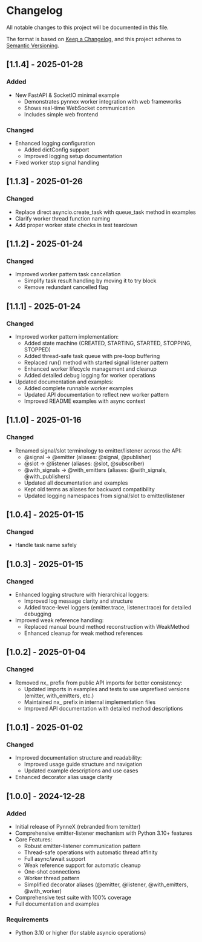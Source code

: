 <!-- CHANGELOG.md -->

# Changelog
All notable changes to this project will be documented in this file.

The format is based on [Keep a Changelog](https://keepachangelog.com/en/1.0.0/),
and this project adheres to [Semantic Versioning](https://semver.org/spec/v2.0.0.html).

## [1.1.4] - 2025-01-28

### Added
- New FastAPI & SocketIO minimal example
  - Demonstrates pynnex worker integration with web frameworks
  - Shows real-time WebSocket communication
  - Includes simple web frontend

### Changed
- Enhanced logging configuration
  - Added dictConfig support
  - Improved logging setup documentation
- Fixed worker stop signal handling

## [1.1.3] - 2025-01-26

### Changed
- Replace direct asyncio.create_task with queue_task method in examples
- Clarify worker thread function naming
- Add proper worker state checks in test teardown

## [1.1.2] - 2025-01-24

### Changed
- Improved worker pattern task cancellation
  - Simplify task result handling by moving it to try block
  - Remove redundant cancelled flag

## [1.1.1] - 2025-01-24

### Changed
- Improved worker pattern implementation:
  - Added state machine (CREATED, STARTING, STARTED, STOPPING, STOPPED)
  - Added thread-safe task queue with pre-loop buffering
  - Replaced run() method with started signal listener pattern
  - Enhanced worker lifecycle management and cleanup
  - Added detailed debug logging for worker operations
- Updated documentation and examples:
  - Added complete runnable worker examples
  - Updated API documentation to reflect new worker pattern
  - Improved README examples with async context

## [1.1.0] - 2025-01-16

### Changed
- Renamed signal/slot terminology to emitter/listener across the API:
  - @signal → @emitter (aliases: @signal, @publisher)
  - @slot → @listener (aliases: @slot, @subscriber)
  - @with_signals → @with_emitters (aliases: @with_signals, @with_publishers)
  - Updated all documentation and examples
  - Kept old terms as aliases for backward compatibility
  - Updated logging namespaces from signal/slot to emitter/listener

## [1.0.4] - 2025-01-15

### Changed
- Handle task name safely

## [1.0.3] - 2025-01-15

### Changed
- Enhanced logging structure with hierarchical loggers:
  - Improved log message clarity and structure 
  - Added trace-level loggers (emitter.trace, listener.trace) for detailed debugging
- Improved weak reference handling:
  - Replaced manual bound method reconstruction with WeakMethod
  - Enhanced cleanup for weak method references

## [1.0.2] - 2025-01-04

### Changed
- Removed nx_ prefix from public API imports for better consistency:
  - Updated imports in examples and tests to use unprefixed versions (emitter, with_emitters, etc.)
  - Maintained nx_ prefix in internal implementation files
  - Improved API documentation with detailed method descriptions

## [1.0.1] - 2025-01-02

### Changed
- Improved documentation structure and readability:
  - Improved usage guide structure and navigation
  - Updated example descriptions and use cases
- Enhanced decorator alias usage clarity

## [1.0.0] - 2024-12-28

### Added
- Initial release of PynneX (rebranded from temitter)
- Comprehensive emitter-listener mechanism with Python 3.10+ features
- Core Features:
  - Robust emitter-listener communication pattern
  - Thread-safe operations with automatic thread affinity
  - Full async/await support
  - Weak reference support for automatic cleanup
  - One-shot connections
  - Worker thread pattern
  - Simplified decorator aliases (@emitter, @listener, @with_emitters, @with_worker)
- Comprehensive test suite with 100% coverage
- Full documentation and examples

### Requirements
- Python 3.10 or higher (for stable asyncio operations)
